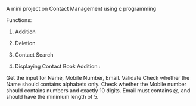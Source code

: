 A mini project on Contact Management using c programming

Functions:

1) Addition 

2) Deletion

3) Contact Search

4) Displaying Contact Book
Addition :

Get the input for Name, Mobile Number, Email.
Validate
Check whether the Name should contains alphabets only.
Check whether the Mobile number should contains numbers and exactly 10 digits.
Email must contains @, and should have the minimum length of 5.
